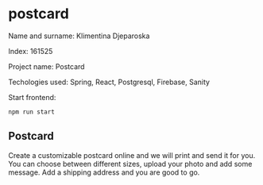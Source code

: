 # postcard

Name and surname: Klimentina Djeparoska

Index: 161525

Project name: Postcard

Techologies used: Spring, React, Postgresql, Firebase, Sanity

Start frontend:

```npm run start```


## Postcard

Create a customizable postcard online and we will print and send it for you. You can choose between different sizes, 
upload your photo and add some message. Add a shipping address and you are good to go.
